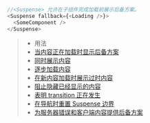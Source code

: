 # <Suspense>



````js
//<Suspense> 允许在子组件完成加载前展示后备方案。
<Suspense fallback={<Loading />}>
  <SomeComponent />
</Suspense>
````

>- 用法
>  - [当内容正在加载时显示后备方案](https://react.docschina.org/reference/react/Suspense#displaying-a-fallback-while-content-is-loading)
>  - [同时展示内容](https://react.docschina.org/reference/react/Suspense#revealing-content-together-at-once)
>  - [逐步加载内容](https://react.docschina.org/reference/react/Suspense#revealing-nested-content-as-it-loads)
>  - [在新内容加载时展示过时内容](https://react.docschina.org/reference/react/Suspense#showing-stale-content-while-fresh-content-is-loading)
>  - [阻止隐藏已经显示的内容](https://react.docschina.org/reference/react/Suspense#preventing-already-revealed-content-from-hiding)
>  - [表明 transition 正在发生](https://react.docschina.org/reference/react/Suspense#indicating-that-a-transition-is-happening)
>  - [在导航时重置 Suspense 边界](https://react.docschina.org/reference/react/Suspense#resetting-suspense-boundaries-on-navigation)
>  - [为服务器错误和客户端内容提供后备方案](https://react.docschina.org/reference/react/Suspense#providing-a-fallback-for-server-errors-and-client-only-content)